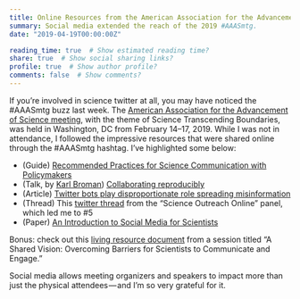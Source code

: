 ```yaml
---
title: Online Resources from the American Association for the Advancement of Science 2019 Meeting
summary: Social media extended the reach of the 2019 #AAASmtg.
date: "2019-04-19T00:00:00Z"

reading_time: true  # Show estimated reading time?
share: true  # Show social sharing links?
profile: true  # Show author profile?
comments: false  # Show comments?
---
```

If you’re involved in science twitter at all, you may have noticed the #AAASmtg buzz last week. The [American Association for the Advancement of Science meeting](https://meetings.aaas.org/), with the theme of Science Transcending Boundaries, was held in Washington, DC from February 14–17, 2019. While I was not in attendance, I followed the impressive resources that were shared online through the #AAASmtg hashtag. I’ve highlighted some below:

+ (Guide) [Recommended Practices for Science Communication with Policymakers](https://www.american.edu/spa/scicomm/upload/Recommended-Practices-Booklet_V17-DIGITAL.pdf)
+ (Talk, by [Karl Broman](https://kbroman.org/)) [Collaborating reproducibly](https://www.biostat.wisc.edu/~kbroman/presentations/rrcollab_aaas2019.pdf)
+ (Article) [Twitter bots play disproportionate role spreading misinformation](http://cnets.indiana.edu/blog/2018/11/20/twitter-bots-play-disproportionate-role-spreading-misinformation/)
+ (Thread) This [twitter thread](https://twitter.com/FlipTanedo/status/1097207990149627905) from the “Science Outreach Online” panel, which led me to #5
+ (Paper) [An Introduction to Social Media for Scientists](https://journals.plos.org/plosbiology/article?id=10.1371/journal.pbio.1001535)

Bonus: check out this [living resource document](https://docs.google.com/document/d/11XiL6lk3eQCUDcPifnUearI-AIdvzRdSdGhj1xWmRQA/edit?usp=sharing) from a session titled “A Shared Vision: Overcoming Barriers for Scientists to Communicate and Engage.”

Social media allows meeting organizers and speakers to impact more than just the physical attendees — and I’m so very grateful for it.
